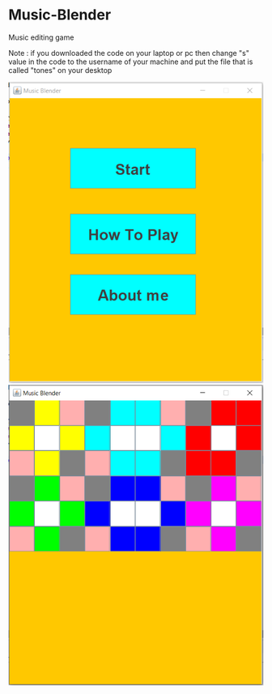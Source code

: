 # Music-Blender
Music editing game 

 Note : if you downloaded the code on your laptop or pc then change "s" value in the code to the username of your machine and put the file         that is called "tones" on your desktop

![](Screen%20Shots/1.PNG)
![](Screen%20Shots/2.PNG)
